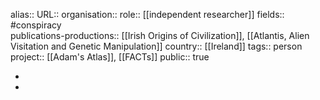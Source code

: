 alias::
URL::
organisation::
role:: [[independent researcher]] 
fields:: #conspiracy  
publications-productions:: [[Irish Origins of Civilization]], [[Atlantis, Alien Visitation and Genetic Manipulation]] 
country:: [[Ireland]] 
tags:: person
project:: [[Adam's Atlas]], [[FACTs]] 
public:: true

-
-